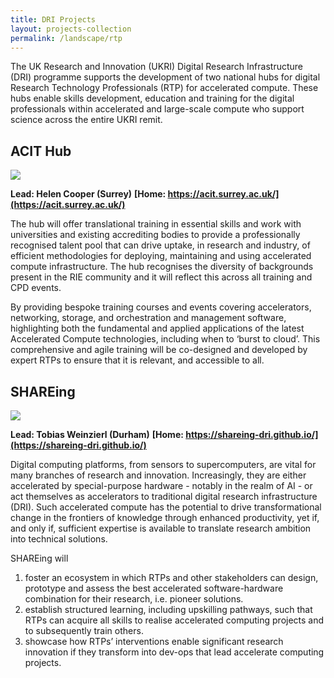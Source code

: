 ```yaml
---
title: DRI Projects
layout: projects-collection
permalink: /landscape/rtp
---
```


The UK Research and Innovation (UKRI) Digital Research Infrastructure (DRI) programme supports the development of two national hubs for digital Research Technology Professionals (RTP) for accelerated compute.
These hubs enable skills development, education and training for the digital professionals within accelerated and large-scale compute who support science across the entire UKRI remit.

## ACIT Hub

<img src="https://acit.surrey.ac.uk/assets/img/ACIT_logo_square.png" />

**Lead: Helen Cooper (Surrey)**
**[Home: https://acit.surrey.ac.uk/](https://acit.surrey.ac.uk/)** 
 
The hub will offer translational training in essential skills and work with universities and existing accrediting bodies to provide a professionally recognised talent pool that can drive uptake, in research and industry, of efficient methodologies for deploying, maintaining and using accelerated compute infrastructure. The hub recognises the diversity of backgrounds present in the RIE community and it will reflect this across all training and CPD events. 


By providing bespoke training courses and events covering accelerators, networking, storage, and orchestration and management software, highlighting both the fundamental and applied applications of the latest Accelerated Compute technologies, including when to ‘burst to cloud’. This comprehensive and agile training will be co-designed and developed by expert RTPs to ensure that it is relevant, and accessible to all. 


## SHAREing

<img src="https://shareing-dri.github.io/assets/images/logo.png" />

**Lead: Tobias Weinzierl (Durham)**
**[Home: https://shareing-dri.github.io/](https://shareing-dri.github.io/)**

Digital computing platforms, from sensors to supercomputers, are vital for many branches of research and innovation. Increasingly, they are either accelerated by special-purpose hardware - notably in the realm of AI - or act themselves as accelerators to traditional digital research infrastructure (DRI). Such accelerated compute has the potential to drive transformational change in the frontiers of knowledge through enhanced productivity, yet if, and only if, sufficient expertise is available to translate research ambition into technical solutions.

SHAREing will

1. foster an ecosystem in which RTPs and other stakeholders can design, prototype and assess the best accelerated software-hardware combination for their research, i.e. pioneer solutions.
2. establish structured learning, including upskilling pathways, such that RTPs can acquire all skills to realise accelerated computing projects and to subsequently train others.
3. showcase how RTPs’ interventions enable significant research innovation if they transform into dev-ops that lead accelerate computing projects.



 